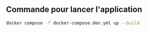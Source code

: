 ## Commande pour lancer l'application

```sh
docker compose -f docker-compose.dev.yml up --build
```
